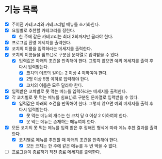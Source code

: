 # 기능 목록

- [x] 주어진 카테고리와 카테고리별 메뉴를 초기화한다.
- [x] 요일별로 추천할 카테고리를 정한다.
  - [x] 한 주에 같은 카테고리는 최대 2회까지만 골라야 한다.
- [x] 프로그램 환영 메세지를 출력한다.
- [x] 코치의 이름을 입력하라는 메세지를 출력한다.
- [x] 코치의 이름들을 쉼표(,)로 구분된 문자열로 입력받을 수 있다.
  - [x] 입력값은 아래의 조건을 만족해야 한다. 그렇지 않으면 예외 메세지를 출력 후 다시 입력받는다.
    - [x] 코치의 이름의 길이는 2 이상 4 이하여야 한다.
    - [x] 2명 이상 5명 이하로 입력해야 한다.
    - [x] 코치의 이름은 모두 달라야 한다. 
- [x] 입력받은 코치별로 못 먹는 메뉴를 입력하라는 메세지를 출력한다.
- [x] 각 코치별로 못 먹는 메뉴를 쉼표(,)로 구분된 문자열로 입력받을 수 있다.
  -[x] 입력값은 아래의 조건을 만족해야 한다. 그렇지 않으면 예외 메세지를 출력 후 다시 입력받는다.
    - [x] 못 먹는 메뉴의 개수는 한 코치 당 0 이상 2 이하여야 한다.
    - [x] 못 먹는 메뉴는 존재하는 메뉴여야 한다.
- [x] 모든 코치의 못 먹는 메뉴를 입력 받은 후 정해진 형식에 따라 메뉴 추천 결과를 출력한다.
  - [x] 코치별로 메뉴를 추천할 때 아래의 조건을 만족해야 한다.
    - [x] 모든 코치는 한 주에 같은 메뉴를 두 번 먹을 수 없다.
- [ ] 프로그램이 종료하기 직전 종료 메세지를 출력한다.